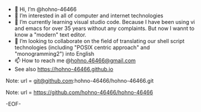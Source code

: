 - 👋   Hi, I’m @hohno-46466
- 👀   I’m interested in all of computer and internet technologies
- 🌱   I’m currently learning visual studio code. Because I have been using vi and emacs for over 35 years without any complaints. But now I wannt to know a "modern" text editor.
- 💞️ I’m looking to collaborate on the field of translating our shell script technologies (including "POSIX centric approach" and "monogramming2") into English
- 📫   How to reach me @hohno.46466@gmail.com
- See also https://hohno-46466.github.io

<!---
hohno-46466/hohno-46466 is a ✨ special ✨ repository because its `README.md` (this file) appears on your GitHub profile.
You can click the Preview link to take a look at your changes.
--->

Note: url = git@github.com:hohno-46466/hohno-46466.git

Note: url = https://github.com/hohno-46466/hohno-46466

-EOF-
